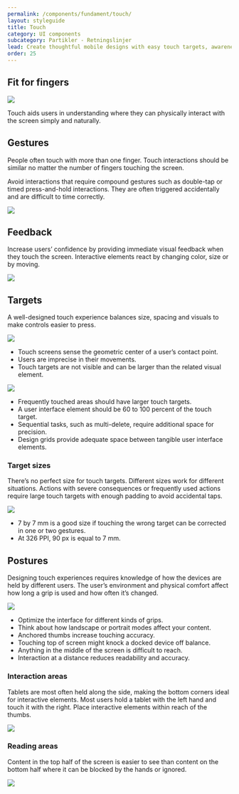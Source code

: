 ```yaml
---
permalink: /components/fundament/touch/
layout: styleguide
title: Touch
category: UI components
subcategory: Partikler - Retningslinjer
lead: Create thoughtful mobile designs with easy touch targets, awareness of how users hold devices and optimal interaction areas.
order: 25
---
```


## Fit for fingers

<div class="grid-full">
    <div class="width-one-third">
        <img src="{{ site.baseurl }}/img/interaction-touch_loop3.gif" style="max-width: 200px;">
    </div>
    <div class="width-one-half">
        <p>Touch aids users in understanding where they can physically interact with the screen simply and naturally.</p>
    </div>
</div>

## Gestures

People often touch with more than one finger. Touch interactions should be similar no matter the number of fingers touching the screen.

Avoid interactions that require compound gestures such as double-tap or timed press-and-hold interactions. They are often triggered accidentally and are difficult to time correctly.

<img src="{{ site.baseurl }}/img/gestures.PNG" style="max-width: 670px;">

## Feedback

Increase users’ confidence by providing immediate visual feedback when they touch the screen. Interactive elements react by changing color, size or by moving.

<img src="{{ site.baseurl }}/img/feedback.PNG" style="max-width: 670px;">

## Targets

A well-designed touch experience balances size, spacing and visuals to make controls easier to press.

<div class="grid-full">
  <div class="width-one-third">
    <img src="{{ site.baseurl }}/img/touchpoint.gif">
  </div>
  <div class="width-one-half">
    <ul class="content-list">
      <li>
        Touch screens sense the geometric center of a user’s contact point.
      </li>
      <li>
       Users are imprecise in their movements.
      </li>
      <li>
        Touch targets are not visible and can be larger than the related visual element.
      </li>
    </ul>
  </div>
</div>

<div class="grid-full">
  <div class="width-one-third">
    <img src="{{ site.baseurl }}/img/targets-grid.svg">
  </div>
  <div class="width-one-half">
    <ul class="content-list">
        <li>
            Frequently touched areas should have larger touch targets.
        </li>
        <li>
        A user interface element should be 60 to 100 percent of the touch target.
        </li>
        <li>
            Sequential tasks, such as multi-delete, require additional space for precision.
        </li>
        <li>
        Design grids provide adequate space between tangible user interface elements.
        </li>
    </ul>
  </div>
</div>

### Target sizes

There’s no perfect size for touch targets. Different sizes work for different situations. Actions with severe consequences or frequently used actions require large touch targets with enough padding to avoid accidental taps.

<div class="grid-full">
  <div class="width-one-third">
    <img src="{{ site.baseurl }}/img/targets-sizes.svg">
  </div>
  <div class="width-one-half">
    <ul class="content-list">
        <li>
            7 by 7 mm is a good size if touching the wrong target can be corrected in one or two gestures.
        </li>
        <li>
        At 326 PPI, 90 px is equal to 7 mm.
        </li>
    </ul>
  </div>
</div>

## Postures

Designing touch experiences requires knowledge of how the devices are held by different users. The user’s environment and physical comfort affect how long a grip is used and how often it’s changed.

<div class="grid-full">
  <div class="width-one-third">
    <img src="{{ site.baseurl }}/img/flip.gif">
  </div>
  <div class="width-one-half">
    <ul class="content-list">
        <li>
            Optimize the interface for different kinds of grips.
        </li>
        <li>
            Think about how landscape or portrait modes affect your content.
        </li>
        <li>
            Anchored thumbs increase touching accuracy.
        </li>
        <li>
            Touching top of screen might knock a docked device off balance.
        </li>
        <li>
            Anything in the middle of the screen is difficult to reach.
        </li>
        <li>
            Interaction at a distance reduces readability and accuracy.
        </li>
    </ul>
  </div>
</div>

### Interaction areas

Tablets are most often held along the side, making the bottom corners ideal for interactive elements. Most users hold a tablet with the left hand and touch it with the right. Place interactive elements within reach of the thumbs.

<img src="{{ site.baseurl }}/img/postures-interaction-area2.svg" style="max-width: 670px;">

### Reading areas

Content in the top half of the screen is easier to see than content on the bottom half where it can be blocked by the hands or ignored.

<img src="{{ site.baseurl }}/img/postures-interaction-area2.svg" style="postures-reading-area2.svg">

